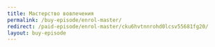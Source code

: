 ```yaml
---
title: Мастерство вовлечения
permalink: /buy-episode/enrol-master/
redirect: /paid-episode/enrol-master/cku6hvtnnrohd0lcsv55681fg20/
layout: buy-episode
---
```


